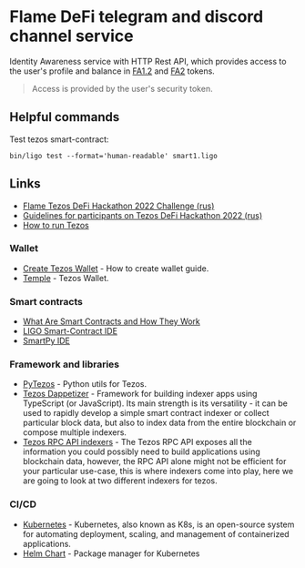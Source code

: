 # Flame DeFi telegram and discord channel service

Identity Awareness service with HTTP Rest API, which provides access to the user's profile and balance
in [FA1.2](https://assets.tqtezos.com/docs/token-contracts/fa12/1-fa12-intro/)
and [FA2](https://assets.tqtezos.com/docs/token-contracts/fa2/2-fa2-nft-tutorial/) tokens.

> Access is provided by the user's security token.

## Helpful commands

Test tezos smart-contract:

```shell
bin/ligo test --format='human-readable' smart1.ligo
```

## Links

* [Flame Tezos DeFi Hackathon 2022 Challenge (rus)](CHALLANGE.md)
* [Guidelines for participants on Tezos DeFi Hackathon 2022 (rus)](GUIDLINES.md)
* [How to run Tezos](https://tezos.gitlab.io/introduction/howtoget.html)

### Wallet

* [Create Tezos Wallet](https://tezos.com/create-wallet/) - How to create wallet guide.
* [Temple](https://templewallet.com/) - Tezos Wallet.

### Smart contracts

* [What Are Smart Contracts and How They Work](https://forklog.com/sp/dev-on-tezos/en/tezos-introduction)
* [LIGO Smart-Contract IDE](https://ide.ligolang.org/)
* [SmartPy IDE](https://smartpy.io/ide)

### Framework and libraries

* [PyTezos](https://github.com/murbard/pytezos/) - Python utils for Tezos.
* [Tezos Dappetizer](https://docs.dappetizer.dev/) - Framework for building  indexer apps using TypeScript (or JavaScript). Its main strength is its versatility - it can be used to rapidly develop a simple smart contract indexer or collect particular block data, but also to index data from the entire blockchain or compose multiple indexers.
* [Tezos RPC API  indexers](https://tezosguides.com/infrastructure/indexer/) - The Tezos RPC API exposes all the information you could possibly need to build applications using blockchain data, however, the RPC API alone might not be efficient for your particular use-case, this is where indexers come into play, here we are going to look at two different indexers for tezos.

### CI/CD

* [Kubernetes](https://kubernetes.io/) - Kubernetes, also known as K8s, is an open-source system for automating deployment, scaling, and management of containerized applications.
* [Helm Chart](https://helm.sh/ru/docs/intro/using_helm/#:~:text=Chart%20%E2%80%93%20%D1%8D%D1%82%D0%BE%20%D0%BF%D0%B0%D0%BA%D0%B5%D1%82%20Helm.,charts%2D%D1%8B%20%D0%B8%20%D0%B4%D0%B5%D0%BB%D0%B8%D1%82%D1%8C%D1%81%D1%8F%20%D0%B8%D0%BC%D0%B8.&text=Helm%20%D1%83%D1%81%D1%82%D0%B0%D0%BD%D0%B0%D0%B2%D0%BB%D0%B8%D0%B2%D0%B0%D0%B5%D1%82%20charts%20%D0%B2%20Kubernetes%2C%20%D1%81%D0%BE%D0%B7%D0%B4%D0%B0%D0%B2%D0%B0%D1%8F%20%D0%BD%D0%BE%D0%B2%D1%8B%D0%B9%20release%20%D0%B4%D0%BB%D1%8F%20%D0%BA%D0%B0%D0%B6%D0%B4%D0%BE%D0%B9%20%D1%83%D1%81%D1%82%D0%B0%D0%BD%D0%BE%D0%B2%D0%BA%D0%B8.) - Package manager for Kubernetes
